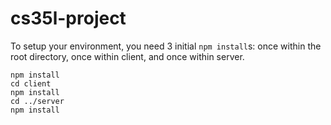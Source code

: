 # cs35l-project

To setup your environment, you need 3 initial `npm install`s: once within the root directory, once within client, and once within server.

```
npm install
cd client
npm install
cd ../server
npm install
```
